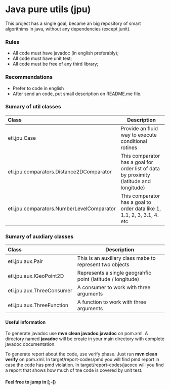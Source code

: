 # Java pure utils (jpu)

This project has a single goal, became an big repository of smart algorithims in java, without any dependencies (except junit).

### Rules
* All code must have javadoc (in english preferably);
* All code must have unit test;
* All code must be free of any third library;

### Recommendations
* Prefer to code in english
* After send an code, put small description on README.me file.

### Sumary of util classes
|Class|Description|
|:---|---|
|eti.jpu.Case|Provide an fluid way to execute conditional rotines|
|eti.jpu.comparators.Distance2DComparator|This comparator has a goal for order list of data by proximity (latitude and longitude)|
|eti.jpu.comparators.NumberLevelComparator|This comparator has a goal to order data like 1, 1.1, 2, 3, 3.1, 4. etc|

### Sumary of auxliary classes
|Class|Description|
|:---|---|
|eti.jpu.aux.Pair|This is an auxiliary class mabe to represent two objects|
|eti.jpu.aux.IGeoPoint2D|Represents a single geograhfic point (latitude / longitude)|
|eti.jpu.aux.ThreeConsumer|A consumer to work with three arguments|
|eti.jpu.aux.ThreeFunction|A function to work with three arguments|

#### Useful information
To generate javadoc use __mvn clean javadoc:javadoc__ on pom.xml. A directory named __javadoc__ will be create in your main directory with complete javadoc documentation.

To generate report about the code, use verify phase. Just run __mvn clean verify__ on pom.xml. In target/report-codes/pmd you will find pmd report in case the code has pmd violation. In target/report-codes/jacoco will you find a report that shows how much of tne code is covered by unit test.


#### Feel free to jump in [;-[)